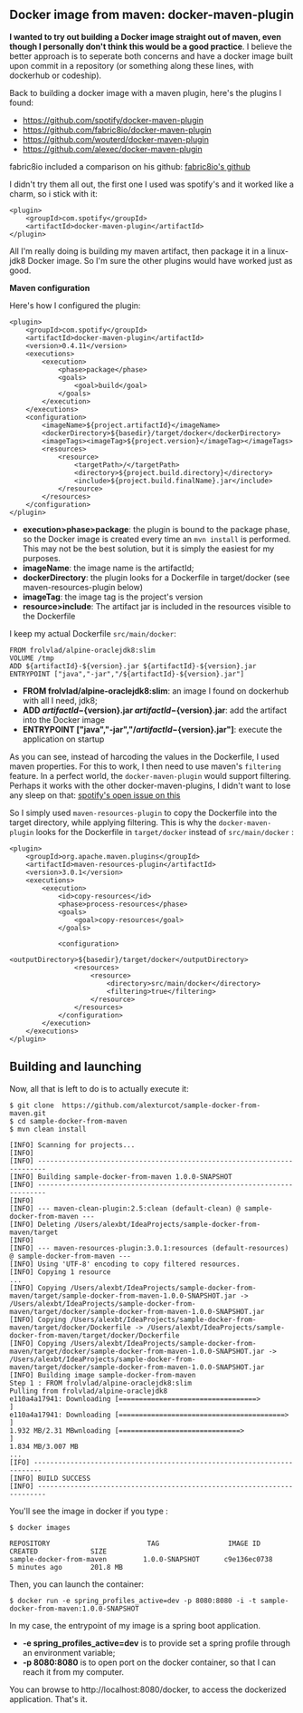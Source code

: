 Docker image from maven: docker-maven-plugin
---------------------------------------------------

**I wanted to try out building a Docker image straight out of maven, even though I personally don't think this would be a good practice**.
I believe the better approach is to seperate both concerns and have a docker image built upon commit in a repository (or something along these lines, with dockerhub or codeship).

Back to building a docker image with a maven plugin, here's the plugins I found:
* https://github.com/spotify/docker-maven-plugin
* https://github.com/fabric8io/docker-maven-plugin
* https://github.com/wouterd/docker-maven-plugin
* https://github.com/alexec/docker-maven-plugin

fabric8io included a comparison on his github: [fabric8io's github](https://github.com/fabric8io/shootout-docker-maven)

I didn't try them all out, the first one I used was spotify's and it worked like a charm, so i stick with it:

```
<plugin>
    <groupId>com.spotify</groupId>
    <artifactId>docker-maven-plugin</artifactId>
</plugin>
```

All I'm really doing is building my maven artifact, then package it in a linux-jdk8 Docker image.
So I'm sure the other plugins would have worked just as good.

**Maven configuration**

Here's how I configured the plugin:
```
<plugin>
    <groupId>com.spotify</groupId>
    <artifactId>docker-maven-plugin</artifactId>
    <version>0.4.11</version>
    <executions>
        <execution>
            <phase>package</phase>
            <goals>
                <goal>build</goal>
            </goals>
        </execution>
    </executions>
    <configuration>
        <imageName>${project.artifactId}</imageName>
        <dockerDirectory>${basedir}/target/docker</dockerDirectory>
        <imageTags><imageTag>${project.version}</imageTag></imageTags>
        <resources>
            <resource>
                <targetPath>/</targetPath>
                <directory>${project.build.directory}</directory>
                <include>${project.build.finalName}.jar</include>
            </resource>
        </resources>
    </configuration>
</plugin>
```

* **execution>phase>package**: the plugin is bound to the package phase, so the Docker image is created every time an ```mvn install``` is performed.
This may not be the best solution, but it is simply the easiest for my purposes.
* **imageName**: the image name is the artifactId;
* **dockerDirectory**: the plugin looks for a Dockerfile in target/docker (see maven-resources-plugin below)
* **imageTag**: the image tag is the project's version
* **resource>include**: The artifact jar is included in the resources visible to the Dockerfile


I keep my actual Dockerfile ```src/main/docker```:

```
FROM frolvlad/alpine-oraclejdk8:slim
VOLUME /tmp
ADD ${artifactId}-${version}.jar ${artifactId}-${version}.jar
ENTRYPOINT ["java","-jar","/${artifactId}-${version}.jar"]
```

* **FROM frolvlad/alpine-oraclejdk8:slim**: an image I found on dockerhub with all I need, jdk8;
* **ADD ${artifactId}-${version}.jar ${artifactId}-${version}.jar**: add the artifact into the Docker image
* **ENTRYPOINT ["java","-jar","/${artifactId}-${version}.jar"]**: execute the application on startup


As you can see, instead of harcoding the values in the Dockerfile, I used maven properties.
For this to work, I then need to use maven's ```filtering``` feature. In a perfect world, the ```docker-maven-plugin``` would support filtering. 
Perhaps it works with the other docker-maven-plugins, I didn't want to lose any sleep on that: [spotify's open issue on this](https://github.com/spotify/docker-maven-plugin/issues/25)

So I simply used ```maven-resources-plugin``` to copy the Dockerfile into the target directory, while applying filtering.
This is why the ```docker-maven-plugin``` looks for the Dockerfile in ```target/docker``` instead of ```src/main/docker``` :
```
<plugin>
    <groupId>org.apache.maven.plugins</groupId>
    <artifactId>maven-resources-plugin</artifactId>
    <version>3.0.1</version>
    <executions>
        <execution>
            <id>copy-resources</id>
            <phase>process-resources</phase>
            <goals>
                <goal>copy-resources</goal>
            </goals>

            <configuration>
                <outputDirectory>${basedir}/target/docker</outputDirectory>
                <resources>
                    <resource>
                        <directory>src/main/docker</directory>
                        <filtering>true</filtering>
                    </resource>
                </resources>
            </configuration>
        </execution>
    </executions>
</plugin>
```
Building and launching
------------------------
Now, all that is left to do is to actually execute it:

    $ git clone  https://github.com/alexturcot/sample-docker-from-maven.git
    $ cd sample-docker-from-maven
    $ mvn clean install
```    
[INFO] Scanning for projects...
[INFO]                                                                         
[INFO] ------------------------------------------------------------------------
[INFO] Building sample-docker-from-maven 1.0.0-SNAPSHOT
[INFO] ------------------------------------------------------------------------
[INFO] 
[INFO] --- maven-clean-plugin:2.5:clean (default-clean) @ sample-docker-from-maven ---
[INFO] Deleting /Users/alexbt/IdeaProjects/sample-docker-from-maven/target
[INFO] 
[INFO] --- maven-resources-plugin:3.0.1:resources (default-resources) @ sample-docker-from-maven ---
[INFO] Using 'UTF-8' encoding to copy filtered resources.
[INFO] Copying 1 resource
...
[INFO] Copying /Users/alexbt/IdeaProjects/sample-docker-from-maven/target/sample-docker-from-maven-1.0.0-SNAPSHOT.jar -> /Users/alexbt/IdeaProjects/sample-docker-from-maven/target/docker/sample-docker-from-maven-1.0.0-SNAPSHOT.jar
[INFO] Copying /Users/alexbt/IdeaProjects/sample-docker-from-maven/target/docker/Dockerfile -> /Users/alexbt/IdeaProjects/sample-docker-from-maven/target/docker/Dockerfile
[INFO] Copying /Users/alexbt/IdeaProjects/sample-docker-from-maven/target/docker/sample-docker-from-maven-1.0.0-SNAPSHOT.jar -> /Users/alexbt/IdeaProjects/sample-docker-from-maven/target/docker/sample-docker-from-maven-1.0.0-SNAPSHOT.jar
[INFO] Building image sample-docker-from-maven
Step 1 : FROM frolvlad/alpine-oraclejdk8:slim
Pulling from frolvlad/alpine-oraclejdk8
e110a4a17941: Downloading [==================================>                ] 
e110a4a17941: Downloading [=========================================>         ] 
1.932 MB/2.31 MBwnloading [==============================>                    ] 
1.834 MB/3.007 MB
...
[IFO] ------------------------------------------------------------------------
[INFO] BUILD SUCCESS
[INFO] ------------------------------------------------------------------------

```
You'll see the image in docker if you type :

    $ docker images
   
```
REPOSITORY                        TAG                 IMAGE ID            CREATED             SIZE
sample-docker-from-maven         1.0.0-SNAPSHOT      c9e136ec0738        5 minutes ago       201.8 MB
```

Then, you can launch the container:

    $ docker run -e spring_profiles_active=dev -p 8080:8080 -i -t sample-docker-from-maven:1.0.0-SNAPSHOT
    
In my case, the entrypoint of my image is a spring boot application.
* **-e spring_profiles_active=dev**  is to provide set a spring profile through an environment variable;
* **-p 8080:8080** is to open port on the docker container, so that I can reach it from my computer.

You can browse to http://localhost:8080/docker, to access the dockerized application. That's it.